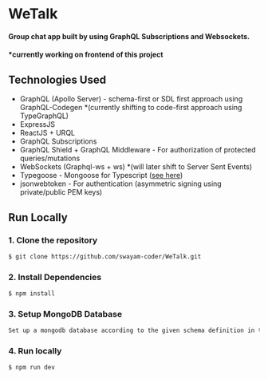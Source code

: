 # WeTalk
#### Group chat app built by using GraphQL Subscriptions and Websockets.
#### *currently working on frontend of this project

## Technologies Used

* GraphQL (Apollo Server) - schema-first or SDL first approach using GraphQL-Codegen 
    *(currently shifting to code-first approach using TypeGraphQL)
* ExpressJS
* ReactJS + URQL 
* GraphQL Subscriptions 
* GraphQL Shield + GraphQL Middleware - For authorization of protected queries/mutations
* WebSockets (Graphql-ws + ws)
    *(will later shift to Server Sent Events) 
* Typegoose - Mongoose for Typescript ([see here](https://typegoose.github.io/typegoose/))
* jsonwebtoken - For authentication (asymmetric signing using private/public PEM keys)

## Run Locally
### 1. Clone the repository
```sh
$ git clone https://github.com/swayam-coder/WeTalk.git
```

### 2. Install Dependencies
```sh
$ npm install 
```
### 3. Setup MongoDB Database
```sh
Set up a mongodb database according to the given schema definition in the project.
```
### 4. Run locally
```sh
$ npm run dev 
```
